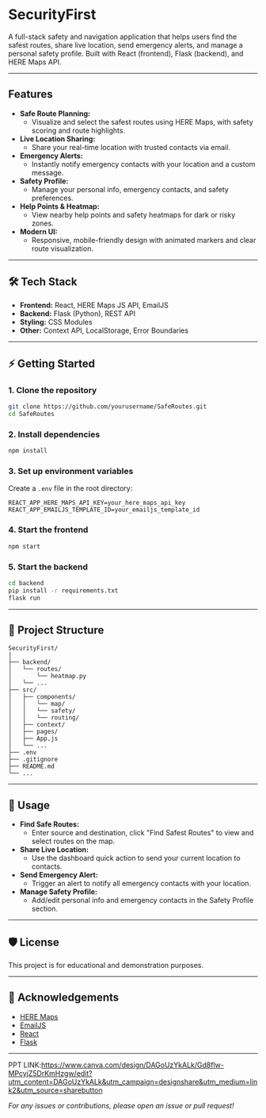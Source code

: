 # SecurityFirst

A full-stack safety and navigation application that helps users find the safest routes, share live location, send emergency alerts, and manage a personal safety profile. Built with React (frontend), Flask (backend), and HERE Maps API.

---

##  Features

- **Safe Route Planning:**
  - Visualize and select the safest routes using HERE Maps, with safety scoring and route highlights.
- **Live Location Sharing:**
  - Share your real-time location with trusted contacts via email.
- **Emergency Alerts:**
  - Instantly notify emergency contacts with your location and a custom message.
- **Safety Profile:**
  - Manage your personal info, emergency contacts, and safety preferences.
- **Help Points & Heatmap:**
  - View nearby help points and safety heatmaps for dark or risky zones.
- **Modern UI:**
  - Responsive, mobile-friendly design with animated markers and clear route visualization.

---

## 🛠️ Tech Stack

- **Frontend:** React, HERE Maps JS API, EmailJS
- **Backend:** Flask (Python), REST API
- **Styling:** CSS Modules
- **Other:** Context API, LocalStorage, Error Boundaries

---

## ⚡ Getting Started

### 1. Clone the repository

```bash
git clone https://github.com/yourusername/SafeRoutes.git
cd SafeRoutes
```

### 2. Install dependencies

```bash
npm install
```

### 3. Set up environment variables

Create a `.env` file in the root directory:

```
REACT_APP_HERE_MAPS_API_KEY=your_here_maps_api_key
REACT_APP_EMAILJS_TEMPLATE_ID=your_emailjs_template_id
```

### 4. Start the frontend

```bash
npm start
```

### 5. Start the backend

```bash
cd backend
pip install -r requirements.txt
flask run
```

---

## 📂 Project Structure

```
SecurityFirst/
│
├── backend/
│   └── routes/
│       └── heatmap.py
│   └── ...
├── src/
│   ├── components/
│   │   └── map/
│   │   └── safety/
│   │   └── routing/
│   ├── context/
│   ├── pages/
│   ├── App.js
│   └── ...
├── .env
├── .gitignore
├── README.md
└── ...
```

---

## 📝 Usage

- **Find Safe Routes:**
  - Enter source and destination, click "Find Safest Routes" to view and select routes on the map.
- **Share Live Location:**
  - Use the dashboard quick action to send your current location to contacts.
- **Send Emergency Alert:**
  - Trigger an alert to notify all emergency contacts with your location.
- **Manage Safety Profile:**
  - Add/edit personal info and emergency contacts in the Safety Profile section.

---

## 🛡️ License

This project is for educational and demonstration purposes.

---

## 🙏 Acknowledgements

- [HERE Maps](https://developer.here.com/)
- [EmailJS](https://www.emailjs.com/)
- [React](https://react.dev/)
- [Flask](https://flask.palletsprojects.com/)

---
PPT LINK:https://www.canva.com/design/DAGoUzYkALk/Gd8flw-MPcyjZ5DrKmHzgw/edit?utm_content=DAGoUzYkALk&utm_campaign=designshare&utm_medium=link2&utm_source=sharebutton

*For any issues or contributions, please open an issue or pull request!*

